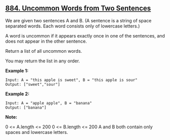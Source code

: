 ## [884. Uncommon Words from Two Sentences](https://leetcode.com/problems/uncommon-words-from-two-sentences/)

We are given two sentences A and B. (A sentence is a string of space separated words. Each word consists only of lowercase letters.)

A word is uncommon if it appears exactly once in one of the sentences, and does not appear in the other sentence.

Return a list of all uncommon words.

You may return the list in any order.

**Example 1:**

```
Input: A = "this apple is sweet", B = "this apple is sour"
Output: ["sweet","sour"]
```

**Example 2:**

```
Input: A = "apple apple", B = "banana"
Output: ["banana"]
```

**Note:**

0 <= A.length <= 200
0 <= B.length <= 200
A and B both contain only spaces and lowercase letters.
